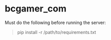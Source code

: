 bcgamer_com
====================

Must do the following before running the server:
>pip install -r /path/to/requirements.txt
>

